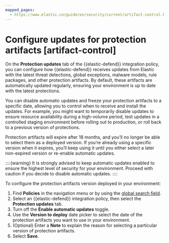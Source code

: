 ```yaml
---
mapped_pages:
  - https://www.elastic.co/guide/en/security/current/artifact-control.html
---
```


# Configure updates for protection artifacts [artifact-control]

On the **Protection updates** tab of the {{elastic-defend}} integration policy, you can configure how {{elastic-defend}} receives updates from Elastic with the latest threat detections, global exceptions, malware models, rule packages, and other protection artifacts. By default, these artifacts are automatically updated regularly, ensuring your environment is up to date with the latest protections.

You can disable automatic updates and freeze your protection artifacts to a specific date, allowing you to control when to receive and install the updates. For example, you might want to temporarily disable updates to ensure resource availability during a high-volume period, test updates in a controlled staging environment before rolling out to production, or roll back to a previous version of protections.

Protection artifacts will expire after 18 months, and you’ll no longer be able to select them as a deployed version. If you’re already using a specific version when it expires, you’ll keep using it until you either select a later non-expired version or re-enable automatic updates.

::::{warning}
It is strongly advised to keep automatic updates enabled to ensure the highest level of security for your environment. Proceed with caution if you decide to disable automatic updates.
::::


To configure the protection artifacts version deployed in your environment:

1. Find **Policies** in the navigation menu or by using the [global search field](/get-started/the-stack.md#kibana-navigation-search).
2. Select an {{elastic-defend}} integration policy, then select the **Protection updates** tab.
3. Turn off the **Enable automatic updates** toggle.
4. Use the **Version to deploy** date picker to select the date of the protection artifacts you want to use in your environment.
5. (Optional) Enter a **Note** to explain the reason for selecting a particular version of protection artifacts.
6. Select **Save**.
